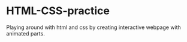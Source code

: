 # HTML-CSS-practice
Playing around with html and css by creating interactive webpage with animated parts.
